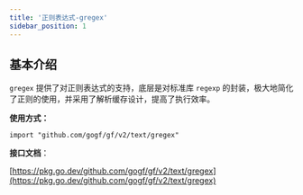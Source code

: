 ```yaml
---
title: '正则表达式-gregex'
sidebar_position: 1
---
```


## 基本介绍

`gregex` 提供了对正则表达式的支持，底层是对标准库 `regexp` 的封装，极大地简化了正则的使用，并采用了解析缓存设计，提高了执行效率。

**使用方式：**

```
import "github.com/gogf/gf/v2/text/gregex"
```

**接口文档**：

[https://pkg.go.dev/github.com/gogf/gf/v2/text/gregex](https://pkg.go.dev/github.com/gogf/gf/v2/text/gregex)

    